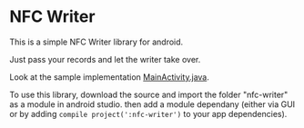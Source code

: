 # NFC Writer

This is a simple NFC Writer library for android.

Just pass your records and let the writer take over.

Look at the sample implementation [MainActivity.java]("nfc-writer%20sample/src/main/java/com/github/tyderion/nfcwriter/sample/MainActivity.java").

To use this library, download the source and import the folder "nfc-writer" as a module in android studio.
then add a module dependany (either via GUI or by adding ```compile project(':nfc-writer')``` to your app dependencies).
